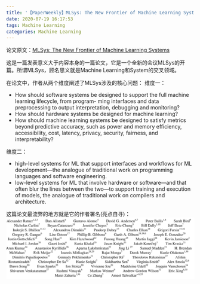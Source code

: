 ```yaml
---
title: '【PaperWeekly】MLSys: The New Frontier of Machine Learning Systems'
date: 2020-07-19 16:17:53
tags: Machine Learning
categories: Machine Learning
---
```

论文原文：[MLSys: The New Frontier of Machine Learning Systems](https://arxiv.org/abs/1904.03257)

这是一篇发表意义大于内容本身的一篇论文，它是一个全新的会议MLSys的开篇。所谓MLSys，顾名思义就是Machine Learning和System的交叉领域。

在论文中，作者从两个维度阐述了MLSys涉及的核心问题：
维度一：
* How should software systems be designed to support the full machine learning lifecycle, from program- ming interfaces and data preprocessing to output interpretation, debugging and monitoring?
* How should hardware systems be designed for machine learning? 
* How should machine learning systems be designed to satisfy metrics beyond predictive accuracy, such as
power and memory efficiency, accessibility, cost, latency, privacy, security, fairness, and interpretability?

维度二：
* high-level systems for ML that support interfaces and
workflows for ML development—the analogue of traditional work on programming languages and software
engineering.
* low-level systems for ML that involve hardware or software—and that often blur the lines
between the two—to support training and execution of models, the analogue of traditional work on compilers and
architecture.

这篇论文最流弊的地方就是它的作者署名(亮点自寻)：
![mlsys-authors](/images/mlsys-authors.png)
